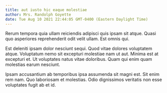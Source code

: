 ```yaml
---
title: aut iusto hic eaque molestiae
author: Mrs. Randolph Goyette
date: Tue Aug 10 2021 22:44:05 GMT-0400 (Eastern Daylight Time)
---
```

Rerum tempora quia ullam reiciendis adipisci quis ipsam sit atque. Quasi quo asperiores reprehenderit odit velit ullam. Est omnis qui.

 Est deleniti ipsam dolor nesciunt sequi. Quod vitae dolores voluptatem atque. Voluptatum nemo sit excepturi molestiae nam ut aut. Minima est at excepturi et. Ut voluptates natus vitae doloribus. Quam qui enim quam molestias earum nesciunt.

 Ipsam accusantium ab temporibus ipsa assumenda sit magni est. Sit enim rem nam. Quo laboriosam et molestias. Odio dignissimos veritatis non esse voluptates fugit ab et id.